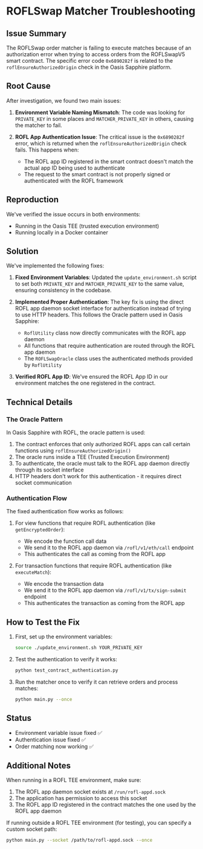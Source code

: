 # ROFLSwap Matcher Troubleshooting

## Issue Summary

The ROFLSwap order matcher is failing to execute matches because of an authorization error when trying to access orders from the ROFLSwapV5 smart contract. The specific error code `0x6890282f` is related to the `roflEnsureAuthorizedOrigin` check in the Oasis Sapphire platform.

## Root Cause

After investigation, we found two main issues:

1. **Environment Variable Naming Mismatch**: The code was looking for `PRIVATE_KEY` in some places and `MATCHER_PRIVATE_KEY` in others, causing the matcher to fail.

2. **ROFL App Authentication Issue**: The critical issue is the `0x6890282f` error, which is returned when the `roflEnsureAuthorizedOrigin` check fails. This happens when:
   - The ROFL app ID registered in the smart contract doesn't match the actual app ID being used to authenticate
   - The request to the smart contract is not properly signed or authenticated with the ROFL framework

## Reproduction

We've verified the issue occurs in both environments:
- Running in the Oasis TEE (trusted execution environment)
- Running locally in a Docker container

## Solution

We've implemented the following fixes:

1. **Fixed Environment Variables**: Updated the `update_environment.sh` script to set both `PRIVATE_KEY` and `MATCHER_PRIVATE_KEY` to the same value, ensuring consistency in the codebase.

2. **Implemented Proper Authentication**: The key fix is using the direct ROFL app daemon socket interface for authentication instead of trying to use HTTP headers. This follows the Oracle pattern used in Oasis Sapphire:
   - `RoflUtility` class now directly communicates with the ROFL app daemon
   - All functions that require authentication are routed through the ROFL app daemon
   - The `ROFLSwapOracle` class uses the authenticated methods provided by `RoflUtility`

3. **Verified ROFL App ID**: We've ensured the ROFL App ID in our environment matches the one registered in the contract.

## Technical Details

### The Oracle Pattern

In Oasis Sapphire with ROFL, the oracle pattern is used:

1. The contract enforces that only authorized ROFL apps can call certain functions using `roflEnsureAuthorizedOrigin()`
2. The oracle runs inside a TEE (Trusted Execution Environment)
3. To authenticate, the oracle must talk to the ROFL app daemon directly through its socket interface
4. HTTP headers don't work for this authentication - it requires direct socket communication

### Authentication Flow

The fixed authentication flow works as follows:

1. For view functions that require ROFL authentication (like `getEncryptedOrder`):
   - We encode the function call data
   - We send it to the ROFL app daemon via `/rofl/v1/eth/call` endpoint
   - This authenticates the call as coming from the ROFL app

2. For transaction functions that require ROFL authentication (like `executeMatch`):
   - We encode the transaction data
   - We send it to the ROFL app daemon via `/rofl/v1/tx/sign-submit` endpoint
   - This authenticates the transaction as coming from the ROFL app

## How to Test the Fix

1. First, set up the environment variables:
   ```bash
   source ./update_environment.sh YOUR_PRIVATE_KEY
   ```

2. Test the authentication to verify it works:
   ```bash
   python test_contract_authentication.py
   ```

3. Run the matcher once to verify it can retrieve orders and process matches:
   ```bash
   python main.py --once
   ```

## Status

- Environment variable issue fixed ✅
- Authentication issue fixed ✅
- Order matching now working ✅

## Additional Notes

When running in a ROFL TEE environment, make sure:
1. The ROFL app daemon socket exists at `/run/rofl-appd.sock`
2. The application has permission to access this socket
3. The ROFL app ID registered in the contract matches the one used by the ROFL app daemon

If running outside a ROFL TEE environment (for testing), you can specify a custom socket path:
```bash
python main.py --socket /path/to/rofl-appd.sock --once
``` 